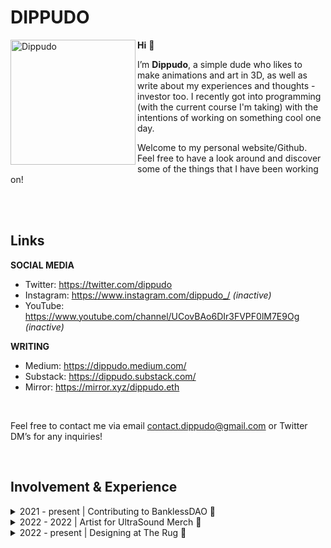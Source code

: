 # DIPPUDO

<img align="left" src="https://i.imgur.com/jAiMEqJ.png/dippudo.png" alt="Dippudo" width="200" height="200">

**Hi** 👋

I’m **Dippudo**, a simple dude who likes to make animations and art in 3D, as well as write about my experiences and thoughts - investor too. I recently got into programming (with the current course I'm taking) with the intentions of working on something cool one day.

Welcome to my personal website/Github. Feel free to have a look around and discover some of the things that I have been working on!

<br>
<br>


## Links
**SOCIAL MEDIA**

* Twitter: https://twitter.com/dippudo
* Instagram: https://www.instagram.com/dippudo_/ *(inactive)*
* YouTube: https://www.youtube.com/channel/UCovBAo6DIr3FVPF0lM7E9Og *(inactive)*

**WRITING**

* Medium: https://dippudo.medium.com/
* Substack: https://dippudo.substack.com/
* Mirror: https://mirror.xyz/dippudo.eth
<br>

Feel free to contact me via email contact.dippudo@gmail.com or Twitter DM’s for any inquiries!

<br>

## Involvement & Experience
<details>
<summary>2021 - present | Contributing to BanklessDAO 🏴</summary>
<br>

The [BanklessDAO](https://twitter.com/banklessDAO) originated from the [Bankless podcast](https://twitter.com/BanklessHQ)

Contributing to the Design and Research Guilds for various projects as a Level 1, 2, and 3 of the DAO. I am Winner of the [BanklessDAO Fight Club NFT competition](https://opensea.io/collection/fight-club-golden-glove). Engaging in BanklessDAO spinoffs as well.

[Join us](https://discord.com/invite/bankless) for DAO work and to start your Bankless Journey! <br> <br> <br>

</details>

<details>
<summary>2022 - 2022 | Artist for UltraSound Merch 👕</summary>
<br>

A medium for artists and organizations to create merchandise for their respective communities.

My [winning entry](https://opensea.io/collection/fight-club-golden-glove) for the BanklessDAO Fight Club NFT was turned into a t-shirt [here](https://ultrasoundmerch.com/collections/fight-club)! <br> <br> <br>
</details>

<details>
<summary>2022 - present | Designing at The Rug 📰</summary>
<br>

The Onion of crypto. Perfectly expressing the meme culture of crypto with satirical news about the latest news and events of the industry. I have designed numerous headline images used for [The Rug](https://twitter.com/TheRugNews).

View the editions [here](https://therug.mirror.xyz/)! <br> <br> <br>
</details>

